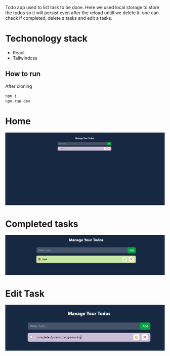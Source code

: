 Todo app used to list task to be done. Here we used local storage to store the todos so it will persist even after the reload untill we delete it. one can check if completed, delete a tasks and edit a tasks.

# Techonology stack

- React
- Tailwindcss

## How to run

After cloning

```
npm i
npm run dev
```

# Home

![Home](src/img/Home.png)

# Completed tasks

![Completed](src/img/completed.png)

# Edit Task

![Edit](src/img/edit.png)
